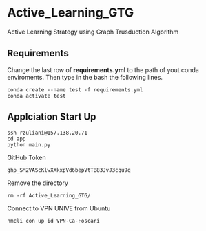 # Active_Learning_GTG
Active Learning Strategy using Graph Trusduction Algorithm

## Requirements

Change the last row of **requirements.yml** to the path of yout conda enviroments. Then type in the bash the following lines.
```
conda create --name test -f requirements.yml
conda activate test
```

## Applciation Start Up
```
ssh rzuliani@157.138.20.71
cd app
python main.py 
```

GitHub Token
```
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
```

Remove the directory
```
rm -rf Active_Learning_GTG/
```

Connect to VPN UNIVE from Ubuntu
```
nmcli con up id VPN-Ca-Foscari
```
